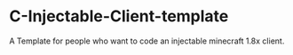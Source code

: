 # C-Injectable-Client-template
A Template for people who want to code an injectable minecraft 1.8x client.
